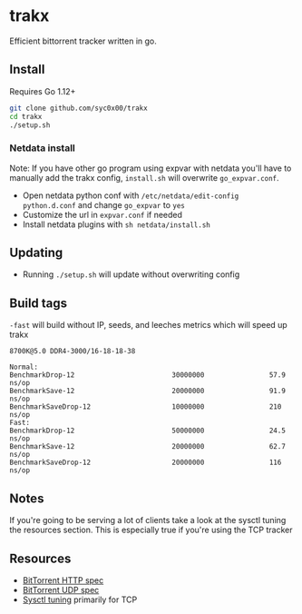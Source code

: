 # trakx

Efficient bittorrent tracker written in go.

## Install

Requires Go 1.12+

```sh
git clone github.com/syc0x00/trakx
cd trakx
./setup.sh
```

### Netdata install

Note: If you have other go program using expvar with netdata you'll have to manually add the trakx config, `install.sh` will overwrite `go_expvar.conf`.

* Open netdata python conf with `/etc/netdata/edit-config python.d.conf` and change `go_expvar` to `yes`
* Customize the url in `expvar.conf` if needed
* Install netdata plugins with `sh netdata/install.sh`

## Updating

* Running `./setup.sh` will update without overwriting config

## Build tags

`-fast` will build without IP, seeds, and leeches metrics which will speed up trakx

```
8700K@5.0 DDR4-3000/16-18-18-38

Normal:
BenchmarkDrop-12                        30000000                57.9 ns/op
BenchmarkSave-12                        20000000                91.9 ns/op
BenchmarkSaveDrop-12                    10000000                210 ns/op
Fast:
BenchmarkDrop-12                        50000000                24.5 ns/op
BenchmarkSave-12                        20000000                62.7 ns/op
BenchmarkSaveDrop-12                    20000000                116 ns/op
```

## Notes

If you're going to be serving a lot of clients take a look at the sysctl tuning the resources section. This is especially true if you're using the TCP tracker

## Resources

* [BitTorrent HTTP spec](https://wiki.theory.org/index.php/BitTorrentSpecification)
* [BitTorrent UDP spec](https://www.libtorrent.org/udp_tracker_protocol.html)
* [Sysctl tuning](https://wiki.mikejung.biz/Sysctl_tweaks) primarily for TCP
